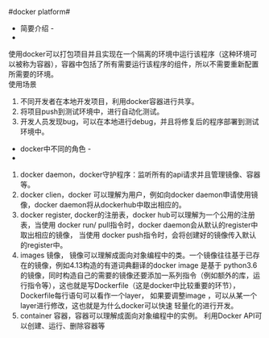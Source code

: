 #docker platform#
- 简要介绍 -
-
使用docker可以打包项目并且实现在一个隔离的环境中运行该程序（这种环境可以被称为容器），容器中包括了所有需要运行该程序的组件，所以不需要重新配置所需要的环境。  
使用场景  
1. 不同开发者在本地开发项目，利用docker容器进行共享。  
2. 将项目push到测试环境中，进行自动化测试。  
3. 开发人员发现bug，可以在本地进行debug，并且将修复后的程序部署到测试环境中。  

- docker中不同的角色 -
-
1. docker daemon，docker守护程序：监听所有的api请求并且管理镜像、容器等。  
2. docker clien，docker 可以理解为用户，例如向docker daemon申请使用镜像，docker daemon将从dockerhub中取出相应的。  
3. docker register, docker的注册表，docker hub可以理解为一个公用的注册表，当使用 docker run/ pull指令时，docker daemon会从默认的register中取出相应的镜像， 当使用 docker push指令时，会将创建好的镜像传入默认的register中。  
4. images 镜像， 镜像可以理解成面向对象编程中的类。一个镜像往往基于已存在的镜像，例如4.13构造的有道词典翻译的docker image 是基于 python3.6的镜像，同时构造自己的需要的镜像还要添加一系列指令（例如额外的库，运行指令等），这也就是写Dockerfile（这是docker中比较重要的环节），Dockerfile每行语句可以看作一个layer， 如果要调整image ，可以从某一个layer进行修改，这也就是为什么docker可以快速 轻量化的进行开发。
5. container 容器，容器可以理解成面向对象编程中的实例。 利用Docker API可以创建、运行、删除容器等

